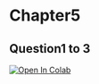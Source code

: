 # Chapter5

## Question1 to 3

[![Open In Colab](https://colab.research.google.com/assets/colab-badge.svg)](https://colab.research.google.com/drive/1IQPI2uY24nH7eMfSHHZWfck2bLO_T_-C?usp=sharing)
